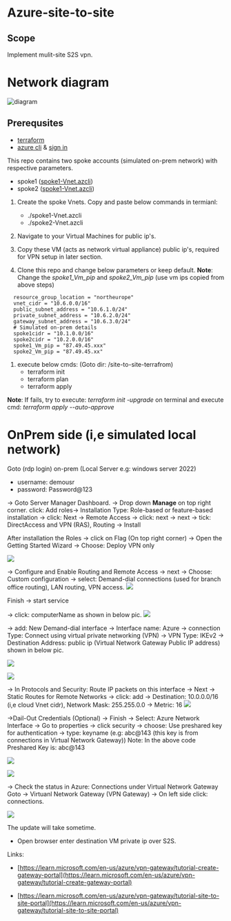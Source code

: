 # Azure-site-to-site
## Scope
Implement mulit-site S2S vpn.
# Network diagram
![diagram](/pics/NetworkDesign.png)
## Prerequsites
- [terraform](https://developer.hashicorp.com/terraform/tutorials/aws-get-started/install-cli)
- [azure cli](https://learn.microsoft.com/en-us/cli/azure/install-azure-cli) & [sign in](https://learn.microsoft.com/en-us/cli/azure/authenticate-azure-cli)

This repo contains two spoke accounts (simulated on-prem network) with respective parameters.
- spoke1 ([spoke1-Vnet.azcli](./On-prem/spoke1-Vnet.azcli))
- spoke2 ([spoke1-Vnet.azcli](./On-prem/spoke1-Vnet.azcli))


1. Create the spoke Vnets. Copy and paste below commands in termianl:
   -  ./spoke1-Vnet.azcli
   -  ./spoke2-Vnet.azcli

2. Navigate to your Virtual Machines for public ip's.
3. Copy these VM (acts as network virtual appliance) public ip's, required for VPN setup in later section.
4. Clone this repo and change below parameters  or keep default. **Note**: Change the *spoke1_Vm_pip* and *spoke2_Vm_pip* (use vm ips copied from above steps)
```
  resource_group_location = "northeurope"
  vnet_cidr = "10.6.0.0/16"
  public_subnet_address = "10.6.1.0/24"
  private_subnet_address = "10.6.2.0/24"
  gateway_subnet_address = "10.6.3.0/24"
  # Simulated on-prem details
  spoke1cidr = "10.1.0.0/16" 
  spoke2cidr = "10.2.0.0/16"
  spoke1_Vm_pip = "87.49.45.xxx" 
  spoke2_Vm_pip = "87.49.45.xx"
```
1. execute below cmds: (Goto dir: /site-to-site-terrafrom)
   - terraform init
   - terraform plan
   - terraform apply



**Note**: If fails, try to execute: *terraform init -upgrade* on terminal and execute cmd: *terraform apply --auto-approve*

# OnPrem side (i,e simulated local network)
Goto (rdp login) on-prem (Local Server e.g: windows server 2022)
- username: demousr
- password: Password@123
  
-> Goto Server Manager Dashboard.
-> Drop down **Manage** on top right corner. click: Add roles-> Installation Type: Role-based or feature-based installation -> click: Next -> Remote Access -> click: next -> next -> tick: DirectAccess and VPN (RAS), Routing -> Install

After installation the Roles -> click on Flag (On top right corner) -> Open the Getting Started Wizard -> Choose: Deploy VPN only

![](/pics/Routing-and-Remote-Access.png)

-> Configure and Enable Routing and Remote Access
-> next -> Choose: Custom configuration -> select: Demand-dial connections (used for branch office routing), LAN routing, VPN access.
![](/pics/Demand-dial-connections.png)

Finish -> start service

-> click: computerName as shown in below pic.
![](/pics/Demand-dail-Interface.png)


-> add: New Demand-dial interface
-> Interface name: Azure -> connection Type: Connect using virtual private networking (VPN) -> VPN Type: IKEv2 -> Destination Address: public ip (Virtual Network Gateway Public IP address) shown in below pic.

![](/pics/AzureInterface.png)

![](/pics/DestinationAddress.png)

-> In Protocols and Security: Route IP packets on this interface -> Next -> Static Routes for Remote Networks -> click: add -> Destination: 10.0.0.0/16 (i,e cloud Vnet cidr), Network Mask: 255.255.0.0 -> Metric: 16
![](/pics/StaticRouteForRemoteNetworks.png)


->Dail-Out Credentials (Optional) -> Finish
-> Select: Azure Network Interface -> Go to properties -> click security -> choose: Use preshared key for authentication -> type: keyname (e.g: abc@143 (this key is from connections in Virtual Network Gateway))
Note: In the above code Preshared Key is: abc@143

![](/pics/AzureProperties.png)

![](/pics/connect.png)

-> Check the status in Azure: Connections under Virtual Network Gateway
Goto -> Virtuanl Network Gateway (VPN Gateway) -> On left side click: connections.

![](/pics/VPNGW-connection.png)

The update will take sometime.
- Open browser enter destination VM private ip over S2S.

Links: 
- [https://learn.microsoft.com/en-us/azure/vpn-gateway/tutorial-create-gateway-portal](https://learn.microsoft.com/en-us/azure/vpn-gateway/tutorial-create-gateway-portal)


- [https://learn.microsoft.com/en-us/azure/vpn-gateway/tutorial-site-to-site-portal](https://learn.microsoft.com/en-us/azure/vpn-gateway/tutorial-site-to-site-portal)